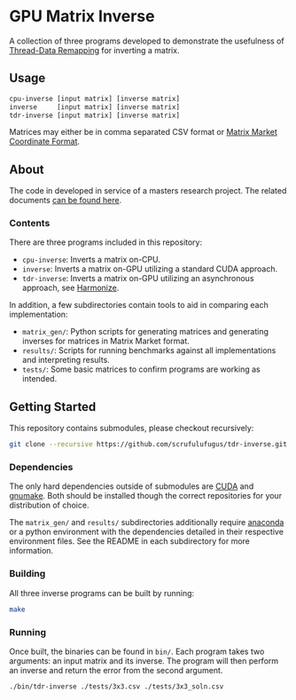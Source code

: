 # GPU Matrix Inverse

A collection of three programs developed to demonstrate the usefulness of [Thread-Data Remapping](https://dl.acm.org/doi/10.1145/3242089) for inverting a matrix.

## Usage

``` sh
cpu-inverse [input matrix] [inverse matrix]
inverse     [input matrix] [inverse matrix]
tdr-inverse [input matrix] [inverse matrix]
```

Matrices may either be in comma separated CSV format or [Matrix Market Coordinate Format](https://math.nist.gov/MatrixMarket/formats.html#MMformat).

## About

The code in developed in service of a masters research project. The related documents [can be found here](https://github.com/scrufulufugus/tdr-inverse-materials).

### Contents

There are three programs included in this repository:

- `cpu-inverse`: Inverts a matrix on-CPU.
- `inverse`: Inverts a matrix on-GPU utilizing a standard CUDA approach.
- `tdr-inverse`: Inverts a matrix on-GPU utilizing an asynchronous approach, see [Harmonize](https://github.com/CEMeNT-PSAAP/harmonize).

In addition, a few subdirectories contain tools to aid in comparing each implementation:

- `matrix_gen/`: Python scripts for generating matrices and generating inverses for matrices in Matrix Market format.
- `results/`: Scripts for running benchmarks against all implementations and interpreting results.
- `tests/`: Some basic matrices to confirm programs are working as intended.

## Getting Started

This repository contains submodules, please checkout recursively:

```sh
git clone --recursive https://github.com/scrufulufugus/tdr-inverse.git
```

### Dependencies

The only hard dependencies outside of submodules are [CUDA](https://developer.nvidia.com/cuda-toolkit) and [gnumake](https://www.gnu.org/software/make/). Both should be installed though the correct repositories for your distribution of choice.

The `matrix_gen/` and `results/` subdirectories additionally require [anaconda](https://www.anaconda.com/download/success) or a python environment with the dependencies detailed in their respective environment files. See the README in each subdirectory for more information.

### Building

All three inverse programs can be built by running:

``` sh
make
```

### Running

Once built, the binaries can be found in `bin/`. Each program takes two arguments: an input matrix and its inverse. The program will then perform an inverse and return the error from the second argument.

``` sh
./bin/tdr-inverse ./tests/3x3.csv ./tests/3x3_soln.csv
```
